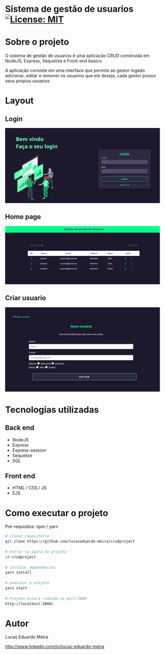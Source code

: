 # Sistema de gestão de usuarios   [![License: MIT](https://img.shields.io/badge/License-MIT-yellow.svg)](https://opensource.org/licenses/MIT)



# Sobre o projeto


O sistema de gestão de usuarios é uma aplicação CRUD construída em NodeJS, Express, Sequelize e Front-end basico 

A aplicação consiste em uma interface que permite ao gestor logado adicionar, editar e remover os usuarios que ele deseja, cada gestor possui seus propios usuarios


# Layout
##  Login   

<img src='./assets/img/Login page.png'>

##  Home page   

<img src='./assets/img/Homepage.png'>

##  Criar usuario   

<img src='./assets/img/Criaruser.png'>

# Tecnologias utilizadas
## Back end
- NodeJS
- Express
- Express-session
- Sequelize
- SQL
## Front end
- HTML / CSS / JS 
- EJS


# Como executar o projeto

Pré-requisitos: npm / yarn

```bash
# clonar repositório
git clone https://github.com/lucaseduardo-meira/crudproject

# entrar na pasta do projeto
cd crudproject

# instalar dependências
yarn install

# executar o projeto
yarn start

# Projeto estará rodando na port:3000
http://localhost:3000/
```

# Autor

Lucas Eduardo Meira

http://www.linkedin.com/in/lucas-eduardo-meira
